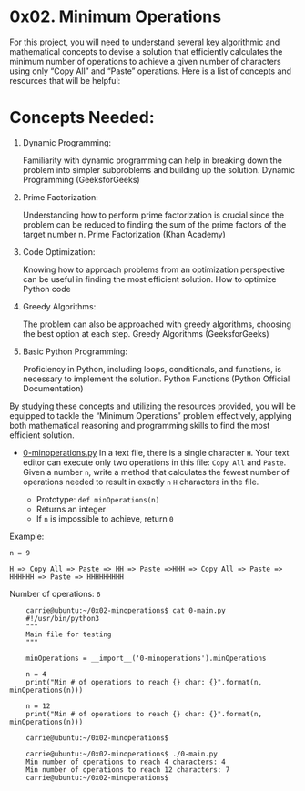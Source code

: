 # 0x02. Minimum Operations

For this project, you will need to understand several key algorithmic and mathematical concepts to devise a solution that efficiently calculates the minimum number of operations to achieve a given number of characters using only “Copy All” and “Paste” operations. Here is a list of concepts and resources that will be helpful:

# Concepts Needed:
1. Dynamic Programming:

    Familiarity with dynamic programming can help in breaking down the problem into simpler subproblems and building up the solution.
    Dynamic Programming (GeeksforGeeks)

2. Prime Factorization:

    Understanding how to perform prime factorization is crucial since the problem can be reduced to finding the sum of the prime factors of the target number n.
    Prime Factorization (Khan Academy)

3. Code Optimization:

    Knowing how to approach problems from an optimization perspective can be useful in finding the most efficient solution.
    How to optimize Python code

4. Greedy Algorithms:

    The problem can also be approached with greedy algorithms, choosing the best option at each step.
    Greedy Algorithms (GeeksforGeeks)

5. Basic Python Programming:

    Proficiency in Python, including loops, conditionals, and functions, is necessary to implement the solution.
    Python Functions (Python Official Documentation)

By studying these concepts and utilizing the resources provided, you will be equipped to tackle the “Minimum Operations” problem effectively, applying both mathematical reasoning and programming skills to find the most efficient solution.

* [0-minoperations.py](./0-minoperations.py)
In a text file, there is a single character `H`. Your text editor can execute only two operations in this file: `Copy All` and `Paste`. Given a number `n`, write a method that calculates the fewest number of operations needed to result in exactly `n` `H` characters in the file.

    - Prototype: `def minOperations(n)`
    - Returns an integer
    - If `n` is impossible to achieve, return `0`

Example:

`n = 9`

`H => Copy All => Paste => HH => Paste =>HHH => Copy All => Paste => HHHHHH => Paste => HHHHHHHHH`

Number of operations: `6`

        carrie@ubuntu:~/0x02-minoperations$ cat 0-main.py
        #!/usr/bin/python3
        """
        Main file for testing
        """

        minOperations = __import__('0-minoperations').minOperations

        n = 4
        print("Min # of operations to reach {} char: {}".format(n, minOperations(n)))

        n = 12
        print("Min # of operations to reach {} char: {}".format(n, minOperations(n)))

        carrie@ubuntu:~/0x02-minoperations$

        carrie@ubuntu:~/0x02-minoperations$ ./0-main.py
        Min number of operations to reach 4 characters: 4
        Min number of operations to reach 12 characters: 7
        carrie@ubuntu:~/0x02-minoperations$